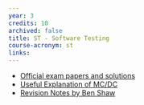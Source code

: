 ```yaml
---
year: 3
credits: 10
archived: false
title: ST -	Software Testing
course-acronym: st
links:
---
```


- [Official exam papers and solutions](/drive?next=0B2AAOQQZ_8BxTEV2eU1uQWQ0WU0)
- [Useful Explanation of MC/DC](https://www.verifysoft.com/en_example_mcdc.html)
- [Revision Notes by Ben Shaw](https://github.com/benshaaw/revision/tree/master/ST)
